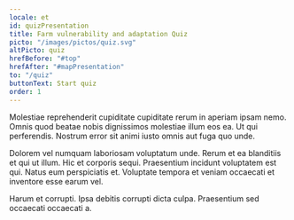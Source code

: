 ```yaml
---
locale: et
id: quizPresentation
title: Farm vulnerability and adaptation Quiz
picto: "/images/pictos/quiz.svg"
altPicto: quiz
hrefBefore: "#top"
hrefAfter: "#mapPresentation"
to: "/quiz"
buttonText: Start quiz
order: 1
---
```


Molestiae reprehenderit cupiditate cupiditate rerum in aperiam ipsam nemo. Omnis
quod beatae nobis dignissimos molestiae illum eos ea. Ut qui perferendis.
Nostrum error sit animi iusto omnis aut fuga quo unde.

Dolorem vel numquam laboriosam voluptatum unde. Rerum et ea blanditiis et qui ut
illum. Hic et corporis sequi. Praesentium incidunt voluptatem est qui. Natus eum
perspiciatis et. Voluptate tempora et veniam occaecati et inventore esse earum
vel.

Harum et corrupti. Ipsa debitis corrupti dicta culpa. Praesentium sed occaecati
occaecati a.
